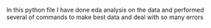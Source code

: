 In this python file I have done eda analysis on the data and performed several of commands to make best data and deal with so many errors
